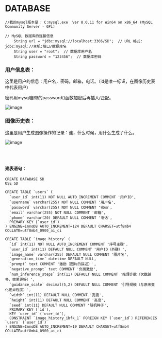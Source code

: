 # DATABASE

```
//我的mysql版本是： C:mysql.exe  Ver 8.0.11 for Win64 on x86_64 (MySQL Community Server - GPL)

// MySQL 数据库的连接信息
    String url = "jdbc:mysql://localhost:3306/SD";  // URL 格式: jdbc:mysql://主机:端口/数据库名
    String user = "root";  // 数据库用户名
    String password = "123456";  // 数据库密码
```

### 用户信息表：

这里是用户的信息：用户名，密码，邮箱，电话。（id是唯一标识，在图像历史表中代表用户）

密码用mysql自带的password()函数加密后再插入/匹配。

![image](https://github.com/user-attachments/assets/8752565f-4216-433d-9178-f370b1538826)

### 图像历史表：

这里是用户生成图像操作的记录：谁，什么时候，用什么生成了什么。

![image](https://github.com/user-attachments/assets/aab67239-8688-4469-9f57-58a335120ed9)

<br><br>

#### 建表语句：

```
CREATE DATABASE SD
USE SD

CREATE TABLE `users` (
  `user_id` int(11) NOT NULL AUTO_INCREMENT COMMENT '用户ID',
  `username` varchar(255) NOT NULL COMMENT '用户名',
  `password` varchar(255) NOT NULL COMMENT '密码',
  `email` varchar(255) NOT NULL COMMENT '邮箱',
  `phone` varchar(20) DEFAULT NULL COMMENT '电话',
  PRIMARY KEY (`user_id`)
) ENGINE=InnoDB AUTO_INCREMENT=124 DEFAULT CHARSET=utf8mb4 COLLATE=utf8mb4_0900_ai_ci

CREATE TABLE `image_history` (
  `id` int(11) NOT NULL AUTO_INCREMENT COMMENT '序号主键',
  `user_id` int(11) DEFAULT NULL COMMENT '用户ID（外键）',
  `image_name` varchar(255) DEFAULT NULL COMMENT '图片名',
  `generation_time` datetime DEFAULT NULL,
  `prompt` text COMMENT '激励（图片的描述）',
  `negative_prompt` text COMMENT '负面激励',
  `num_inference_steps` int(11) DEFAULT NULL COMMENT '推理步数（次数越多，效果更好）',
  `guidance_scale` decimal(5,2) DEFAULT NULL COMMENT '引导规模（与原来变化差异程度）',
  `width` int(11) DEFAULT NULL COMMENT '宽度',
  `height` int(11) DEFAULT NULL COMMENT '高度',
  `seed` int(11) DEFAULT NULL COMMENT '随机种子',
  PRIMARY KEY (`id`),
  KEY `user_id` (`user_id`),
  CONSTRAINT `image_history_ibfk_1` FOREIGN KEY (`user_id`) REFERENCES `users` (`user_id`)
) ENGINE=InnoDB AUTO_INCREMENT=19 DEFAULT CHARSET=utf8mb4 COLLATE=utf8mb4_0900_ai_ci
```

